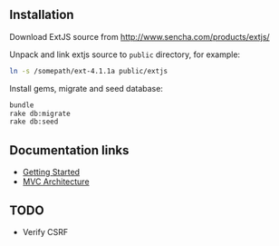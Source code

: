 ## Installation

Download ExtJS source from http://www.sencha.com/products/extjs/

Unpack and link extjs source to `public` directory, for example:

```bash
ln -s /somepath/ext-4.1.1a public/extjs
```

Install gems, migrate and seed database:

```bash
bundle
rake db:migrate
rake db:seed
```

## Documentation links

* [Getting Started](http://docs.sencha.com/ext-js/4-1/#!/guide/getting_started)
* [MVC Architecture](http://docs.sencha.com/ext-js/4-1/#!/guide/application_architecture)

## TODO

* Verify CSRF
